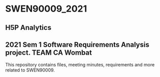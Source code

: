 # SWEN90009_2021
## H5P Analytics
2021 Sem 1 Software Requirements Analysis project. 
TEAM CA Wombat
---
This repository contains files, meeting minutes, requirements and more related to SWEN90009.
